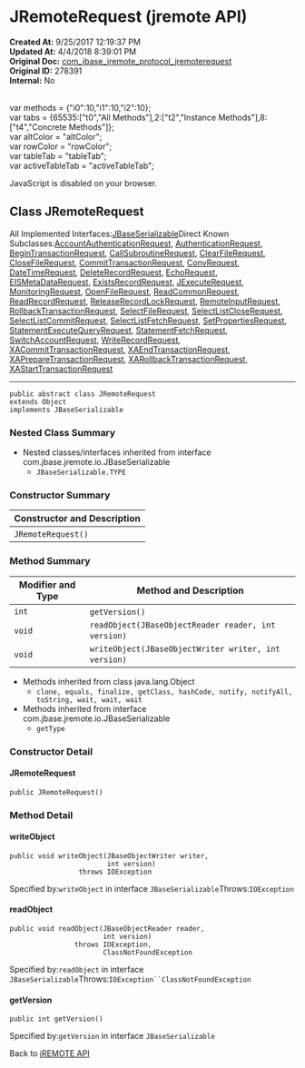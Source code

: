 # JRemoteRequest (jremote API)

**Created At:** 9/25/2017 12:19:37 PM  
**Updated At:** 4/4/2018 8:39:01 PM  
**Original Doc:** [com_jbase_jremote_protocol_jremoterequest](https://docs.jbase.com/39270-protocol/com_jbase_jremote_protocol_jremoterequest)  
**Original ID:** 278391  
**Internal:** No  

<!--<br>    try {<br>        if (location.href.indexOf('is-external=true') == -1) {<br>            parent.document.title="JRemoteRequest (jremote   API)";<br>        }<br>    }<br>    catch(err) {<br>    }<br>//--><br>var methods = {"i0":10,"i1":10,"i2":10};<br>var tabs = {65535:["t0","All Methods"],2:["t2","Instance Methods"],8:["t4","Concrete Methods"]};<br>var altColor = "altColor";<br>var rowColor = "rowColor";<br>var tableTab = "tableTab";<br>var activeTableTab = "activeTableTab";
JavaScript is disabled on your browser.



## Class JRemoteRequest

All Implemented Interfaces:[JBaseSerializable](./../../io/jbaseserializable-%28jremote-api%29 "interface in com.jbase.jremote.io")Direct Known Subclasses:[AccountAuthenticationRequest](./../accountauthenticationrequest-%28jremote-api%29 "class in com.jbase.jremote.protocol"), [AuthenticationRequest](./../authenticationrequest-%28jremote-api%29 "class in com.jbase.jremote.protocol"), [BeginTransactionRequest](./../begintransactionrequest-%28jremote-api%29 "class in com.jbase.jremote.protocol"), [CallSubroutineRequest](./../callsubroutinerequest-%28jremote-api%29 "class in com.jbase.jremote.protocol"), [ClearFileRequest](./../clearfilerequest-%28jremote-api%29 "class in com.jbase.jremote.protocol"), [CloseFileRequest](./../closefilerequest-%28jremote-api%29 "class in com.jbase.jremote.protocol"), [CommitTransactionRequest](./../committransactionrequest-%28jremote-api%29 "class in com.jbase.jremote.protocol"), [ConvRequest](./../convrequest-%28jremote-api%29 "class in com.jbase.jremote.protocol"), [DateTimeRequest](./../datetimerequest-%28jremote-api%29 "class in com.jbase.jremote.protocol"), [DeleteRecordRequest](./../deleterecordrequest-%28jremote-api%29 "class in com.jbase.jremote.protocol"), [EchoRequest](./../echorequest-%28jremote-api%29 "class in com.jbase.jremote.protocol"), [EISMetaDataRequest](./../eismetadatarequest-%28jremote-api%29 "class in com.jbase.jremote.protocol"), [ExistsRecordRequest](./../existsrecordrequest-%28jremote-api%29 "class in com.jbase.jremote.protocol"), [JExecuteRequest](./../jexecuterequest-%28jremote-api%29 "class in com.jbase.jremote.protocol"), [MonitoringRequest](./../monitoringrequest-%28jremote-api%29 "class in com.jbase.jremote.protocol"), [OpenFileRequest](./../openfilerequest-%28jremote-api%29 "class in com.jbase.jremote.protocol"), [ReadCommonRequest](./../readcommonrequest-%28jremote-api%29 "class in com.jbase.jremote.protocol"), [ReadRecordRequest](./../readrecordrequest-%28jremote-api%29 "class in com.jbase.jremote.protocol"), [ReleaseRecordLockRequest](./../releaserecordlockrequest-%28jremote-api%29 "class in com.jbase.jremote.protocol"), [RemoteInputRequest](./../remoteinputrequest-%28jremote-api%29 "class in com.jbase.jremote.protocol"), [RollbackTransactionRequest](./../rollbacktransactionrequest-%28jremote-api%29 "class in com.jbase.jremote.protocol"), [SelectFileRequest](./../selectfilerequest-%28jremote-api%29 "class in com.jbase.jremote.protocol"), [SelectListCloseRequest](./../selectlistcloserequest-%28jremote-api%29 "class in com.jbase.jremote.protocol"), [SelectListCommitRequest](./../selectlistcommitrequest-%28jremote-api%29 "class in com.jbase.jremote.protocol"), [SelectListFetchRequest](./../selectlistfetchrequest-%28jremote-api%29 "class in com.jbase.jremote.protocol"), [SetPropertiesRequest](./../setpropertiesrequest-%28jremote-api%29 "class in com.jbase.jremote.protocol"), [StatementExecuteQueryRequest](./../statementexecutequeryrequest-%28jremote-api%29 "class in com.jbase.jremote.protocol"), [StatementFetchRequest](./../statementfetchrequest-%28jremote-api%29 "class in com.jbase.jremote.protocol"), [SwitchAccountRequest](./../switchaccountrequest-%28jremote-api%29 "class in com.jbase.jremote.protocol"), [WriteRecordRequest](./../writerecordrequest-%28jremote-api%29 "class in com.jbase.jremote.protocol"), [XACommitTransactionRequest](./../xacommittransactionrequest-%28jremote-api%29 "class in com.jbase.jremote.protocol"), [XAEndTransactionRequest](./../xaendtransactionrequest-%28jremote-api%29 "class in com.jbase.jremote.protocol"), [XAPrepareTransactionRequest](./../xapreparetransactionrequest-%28jremote-api%29 "class in com.jbase.jremote.protocol"), [XARollbackTransactionRequest](./../xarollbacktransactionrequest-%28jremote-api%29 "class in com.jbase.jremote.protocol"), [XAStartTransactionRequest](./../xastarttransactionrequest-%28jremote-api%29 "class in com.jbase.jremote.protocol")
* * *


```
public abstract class JRemoteRequest
extends Object
implements JBaseSerializable
```

### Nested Class Summary

- Nested classes/interfaces inherited from interface com.jbase.jremote.io.JBaseSerializable
    - `JBaseSerializable.TYPE`






### Constructor Summary


| Constructor and Description<br> |
| --- |
| `JRemoteRequest()` <br> |






### Method Summary


| Modifier and Type<br> | Method and Description<br> |
| --- | --- |
| `int`<br> | `getVersion()` <br> |
| `void`<br> | `readObject(JBaseObjectReader reader, int version)` <br> |
| `void`<br> | `writeObject(JBaseObjectWriter writer, int version)` <br> |


- Methods inherited from class java.lang.Object
    - `clone, equals, finalize, getClass, hashCode, notify, notifyAll, toString, wait, wait, wait`
- Methods inherited from interface com.jbase.jremote.io.JBaseSerializable
    - `getType`

### Constructor Detail

#### JRemoteRequest

```
public JRemoteRequest()
```



### 


### Method Detail

#### writeObject

```
public void writeObject(JBaseObjectWriter writer,
                        int version)
                 throws IOException
```
Specified by:`writeObject` in interface `JBaseSerializable`Throws:`IOException`
#### readObject

```
public void readObject(JBaseObjectReader reader,
                       int version)
                throws IOException,
                       ClassNotFoundException
```
Specified by:`readObject` in interface `JBaseSerializable`Throws:`IOException``ClassNotFoundException`
#### getVersion

```
public int getVersion()
```
Specified by:`getVersion` in interface `JBaseSerializable`

Back to [jREMOTE API](com_jbase_jremote_package-summary)


